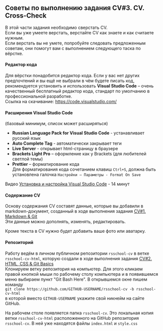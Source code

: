 ## Советы по выполнению задания CV#3. CV. Cross-Check

В этой части задания необходимо сверстать CV.  
Если вы уже умеете верстать, верстайте CV как знаете и как считаете нужным.  
Если верстать вы не умете, попробуйте следовать предложенным советам, они помогут вам с выполнением следующего таска по вёрстке.

#### Редактор кода
Для вёрстки понадобится редактор кода. Если у вас нет других предпочтений и вы ещё не выбрали в чём будете писать код, рекомендуется установить и использовать **Visual Studio Code** – очень качественный бесплатный редактор кода, стандарт по умолчанию в профессиональной разработке.  
Ссылка на скачивание: https://code.visualstudio.com/

#### Расширения Visual Studio Code
(базовый минимум, список может расширяться)
- **Russian Language Pack for Visual Studio Code** - устанавливает русский язык 
- **Auto Complete Tag** - автоматически закрывает теги
- **Live Server** - открывает html-страницу в браузере
- **Brackets Light Pro** – оформление как у Brackets (для любителей светлой темы)
- **Prettier** – форматирование кода  
  Для форматирования кода сочетанием клавиш `Ctrl+S`, должна быть установлена галочка `Настройки – Параметры - Format On Save`

Видео [Установка и настройка Visual Studio Code](https://youtu.be/1IvGow7V_dk) - 14 минут

#### Содержание CV
Основу содержания CV составят данные, которые вы добавили в markdown-документ, созданный в ходе выполнения задания [CV#1. Markdown & Git](git-markdown.md)  
Эти данные можно дополнять, изменять, редактировать.  

Кроме текста в CV нужно будет добавить ваше фото или аватарку.  

#### Репозиторий
Работу ведём в личном публичном репозитории `rsschool-cv` в ветке `rsschool-cv-html`, которую создали в ходе выполнения задания [CV#2. HTML, CSS & Git Basics](html-css-git.md)  
Клонируем ветку репозитория на компьютер. Для этого кликаем правой кнопкой мыши по рабочему столу компьютера и в появившемся меню выбираем пункт "Git Bash Here". В открывшемся окне пишем команду  
`git clone https://github.com/GITHUB-USERNAME/rsschool-cv -b rsschool-cv-html`   
в которой вместо `GITHUB-USERNAME` укажите свой никнейм на сайте GitHub. 

На рабочем столе появляется папка `rsschool-cv`. Это локальная копия ветки `rsschool-cv-html` расположенного на GitHub репозитория `rsschool-cv`. В ней уже находятся файлы `index.html` и `style.css`